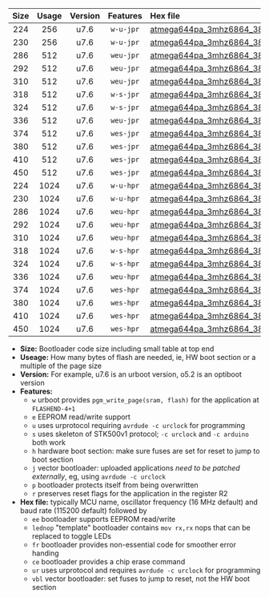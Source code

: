 |Size|Usage|Version|Features|Hex file|
|:-:|:-:|:-:|:-:|:--|
|224|256|u7.6|`w-u-jpr`|[atmega644pa_3mhz6864_38400bps_ur_vbl.hex](https://raw.githubusercontent.com/stefanrueger/urboot/main//atmega644pa_3mhz6864_38400bps_ur_vbl.hex)|
|230|256|u7.6|`w-u-jpr`|[atmega644pa_3mhz6864_38400bps_lednop_ur_vbl.hex](https://raw.githubusercontent.com/stefanrueger/urboot/main//atmega644pa_3mhz6864_38400bps_lednop_ur_vbl.hex)|
|286|512|u7.6|`weu-jpr`|[atmega644pa_3mhz6864_38400bps_ee_ur_vbl.hex](https://raw.githubusercontent.com/stefanrueger/urboot/main//atmega644pa_3mhz6864_38400bps_ee_ur_vbl.hex)|
|292|512|u7.6|`weu-jpr`|[atmega644pa_3mhz6864_38400bps_ee_lednop_ur_vbl.hex](https://raw.githubusercontent.com/stefanrueger/urboot/main//atmega644pa_3mhz6864_38400bps_ee_lednop_ur_vbl.hex)|
|310|512|u7.6|`weu-jpr`|[atmega644pa_3mhz6864_38400bps_ee_lednop_fr_ur_vbl.hex](https://raw.githubusercontent.com/stefanrueger/urboot/main//atmega644pa_3mhz6864_38400bps_ee_lednop_fr_ur_vbl.hex)|
|318|512|u7.6|`w-s-jpr`|[atmega644pa_3mhz6864_38400bps_vbl.hex](https://raw.githubusercontent.com/stefanrueger/urboot/main//atmega644pa_3mhz6864_38400bps_vbl.hex)|
|324|512|u7.6|`w-s-jpr`|[atmega644pa_3mhz6864_38400bps_lednop_vbl.hex](https://raw.githubusercontent.com/stefanrueger/urboot/main//atmega644pa_3mhz6864_38400bps_lednop_vbl.hex)|
|336|512|u7.6|`weu-jpr`|[atmega644pa_3mhz6864_38400bps_ee_lednop_fr_ce_ur_vbl.hex](https://raw.githubusercontent.com/stefanrueger/urboot/main//atmega644pa_3mhz6864_38400bps_ee_lednop_fr_ce_ur_vbl.hex)|
|374|512|u7.6|`wes-jpr`|[atmega644pa_3mhz6864_38400bps_ee_vbl.hex](https://raw.githubusercontent.com/stefanrueger/urboot/main//atmega644pa_3mhz6864_38400bps_ee_vbl.hex)|
|380|512|u7.6|`wes-jpr`|[atmega644pa_3mhz6864_38400bps_ee_lednop_vbl.hex](https://raw.githubusercontent.com/stefanrueger/urboot/main//atmega644pa_3mhz6864_38400bps_ee_lednop_vbl.hex)|
|410|512|u7.6|`wes-jpr`|[atmega644pa_3mhz6864_38400bps_ee_lednop_fr_vbl.hex](https://raw.githubusercontent.com/stefanrueger/urboot/main//atmega644pa_3mhz6864_38400bps_ee_lednop_fr_vbl.hex)|
|450|512|u7.6|`wes-jpr`|[atmega644pa_3mhz6864_38400bps_ee_lednop_fr_ce_vbl.hex](https://raw.githubusercontent.com/stefanrueger/urboot/main//atmega644pa_3mhz6864_38400bps_ee_lednop_fr_ce_vbl.hex)|
|224|1024|u7.6|`w-u-hpr`|[atmega644pa_3mhz6864_38400bps_ur.hex](https://raw.githubusercontent.com/stefanrueger/urboot/main//atmega644pa_3mhz6864_38400bps_ur.hex)|
|230|1024|u7.6|`w-u-hpr`|[atmega644pa_3mhz6864_38400bps_lednop_ur.hex](https://raw.githubusercontent.com/stefanrueger/urboot/main//atmega644pa_3mhz6864_38400bps_lednop_ur.hex)|
|286|1024|u7.6|`weu-hpr`|[atmega644pa_3mhz6864_38400bps_ee_ur.hex](https://raw.githubusercontent.com/stefanrueger/urboot/main//atmega644pa_3mhz6864_38400bps_ee_ur.hex)|
|292|1024|u7.6|`weu-hpr`|[atmega644pa_3mhz6864_38400bps_ee_lednop_ur.hex](https://raw.githubusercontent.com/stefanrueger/urboot/main//atmega644pa_3mhz6864_38400bps_ee_lednop_ur.hex)|
|310|1024|u7.6|`weu-hpr`|[atmega644pa_3mhz6864_38400bps_ee_lednop_fr_ur.hex](https://raw.githubusercontent.com/stefanrueger/urboot/main//atmega644pa_3mhz6864_38400bps_ee_lednop_fr_ur.hex)|
|318|1024|u7.6|`w-s-hpr`|[atmega644pa_3mhz6864_38400bps.hex](https://raw.githubusercontent.com/stefanrueger/urboot/main//atmega644pa_3mhz6864_38400bps.hex)|
|324|1024|u7.6|`w-s-hpr`|[atmega644pa_3mhz6864_38400bps_lednop.hex](https://raw.githubusercontent.com/stefanrueger/urboot/main//atmega644pa_3mhz6864_38400bps_lednop.hex)|
|336|1024|u7.6|`weu-hpr`|[atmega644pa_3mhz6864_38400bps_ee_lednop_fr_ce_ur.hex](https://raw.githubusercontent.com/stefanrueger/urboot/main//atmega644pa_3mhz6864_38400bps_ee_lednop_fr_ce_ur.hex)|
|374|1024|u7.6|`wes-hpr`|[atmega644pa_3mhz6864_38400bps_ee.hex](https://raw.githubusercontent.com/stefanrueger/urboot/main//atmega644pa_3mhz6864_38400bps_ee.hex)|
|380|1024|u7.6|`wes-hpr`|[atmega644pa_3mhz6864_38400bps_ee_lednop.hex](https://raw.githubusercontent.com/stefanrueger/urboot/main//atmega644pa_3mhz6864_38400bps_ee_lednop.hex)|
|410|1024|u7.6|`wes-hpr`|[atmega644pa_3mhz6864_38400bps_ee_lednop_fr.hex](https://raw.githubusercontent.com/stefanrueger/urboot/main//atmega644pa_3mhz6864_38400bps_ee_lednop_fr.hex)|
|450|1024|u7.6|`wes-hpr`|[atmega644pa_3mhz6864_38400bps_ee_lednop_fr_ce.hex](https://raw.githubusercontent.com/stefanrueger/urboot/main//atmega644pa_3mhz6864_38400bps_ee_lednop_fr_ce.hex)|

- **Size:** Bootloader code size including small table at top end
- **Useage:** How many bytes of flash are needed, ie, HW boot section or a multiple of the page size
- **Version:** For example, u7.6 is an urboot version, o5.2 is an optiboot version
- **Features:**
  + `w` urboot provides `pgm_write_page(sram, flash)` for the application at `FLASHEND-4+1`
  + `e` EEPROM read/write support
  + `u` uses urprotocol requiring `avrdude -c urclock` for programming
  + `s` uses skeleton of STK500v1 protocol; `-c urclock` and `-c arduino` both work
  + `h` hardware boot section: make sure fuses are set for reset to jump to boot section
  + `j` vector bootloader: uploaded applications *need to be patched externally*, eg, using `avrdude -c urclock`
  + `p` bootloader protects itself from being overwritten
  + `r` preserves reset flags for the application in the register R2
- **Hex file:** typically MCU name, oscillator frequency (16 MHz default) and baud rate (115200 default) followed by
  + `ee` bootloader supports EEPROM read/write
  + `lednop` "template" bootloader contains `mov rx,rx` nops that can be replaced to toggle LEDs
  + `fr` bootloader provides non-essential code for smoother error handing
  + `ce` bootloader provides a chip erase command
  + `ur` uses urprotocol and requires `avrdude -c urclock` for programming
  + `vbl` vector bootloader: set fuses to jump to reset, not the HW boot section
